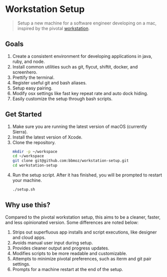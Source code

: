 # Workstation Setup

> Setup a new machine for a software engineer developing on a mac, inspired by the pivotal [workstation](https://github.com/pivotal/workstation-setup).

## Goals

1. Create a consistent environment for developing applications in java, ruby, and node.
1. Install common utilities such as git, flycut, shiftit, docker, and screenhero.
1. Prettify the terminal.
1. Register useful git and bash aliases.
1. Setup easy pairing.
1. Modify osx settings like fast key repeat rate and auto dock hiding.
1. Easily customize the setup through bash scripts.

## Get Started

1. Make sure you are running the latest version of macOS (currently Sierra).
1. Install the latest version of Xcode.
1. Clone the repository.
    ```bash
    mkdir -p ~/workspace
    cd ~/workspace
    git clone git@github.com:bbmoz/workstation-setup.git
    cd workstation-setup
    ```
1. Run the setup script. After it has finished, you will be prompted to restart your machine.
    ```bash
    ./setup.sh
    ```

## Why use this?

Compared to the pivotal workstation setup, this aims to be a cleaner, faster, and less opinionated version. Some differences are noted below:

1. Strips out superfluous app installs and script executions, like designer and cloud apps.
1. Avoids manual user input during setup.
1. Provides cleaner output and progress updates.
1. Modifies scripts to be more readable and customizable.
1. Attempts to minimize pivotal preferences, such as iterm and git pair settings.
1. Prompts for a machine restart at the end of the setup.
